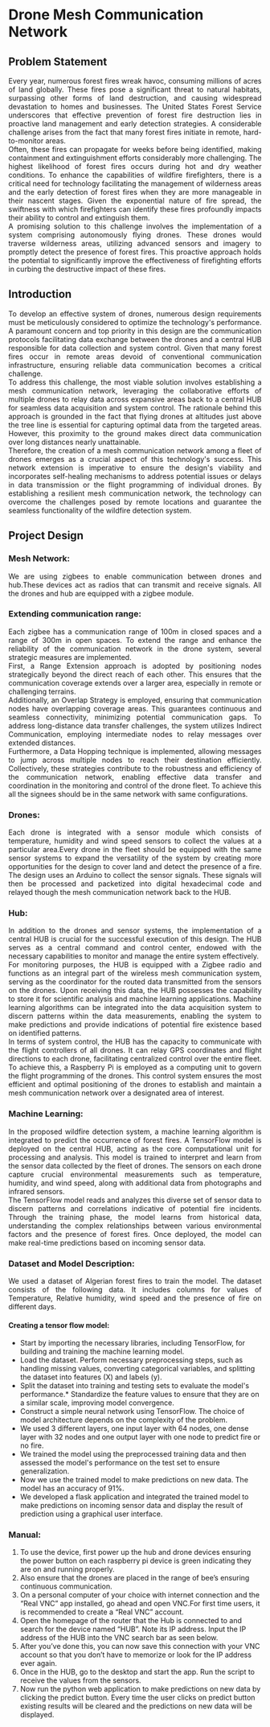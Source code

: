 # Drone Mesh Communication Network

## Problem Statement

<p style='text-align: justify;'>
Every year, numerous forest fires wreak havoc, consuming millions of acres of land globally. These fires pose a significant threat to natural habitats, surpassing other forms of land destruction, and causing widespread devastation to homes and businesses. The United States Forest Service underscores that effective prevention of forest fire destruction lies in proactive land management and early detection strategies.
A considerable challenge arises from the fact that many forest fires initiate in remote, hard-to-monitor areas.<br> Often, these fires can propagate for weeks before being identified, making containment and extinguishment efforts considerably more challenging. The highest likelihood of forest fires occurs during hot and dry weather conditions. To enhance the capabilities of wildfire firefighters, there is a critical need for technology facilitating the management of wilderness areas and the early detection of forest fires when they are more manageable in their nascent stages.
Given the exponential nature of fire spread, the swiftness with which firefighters can identify these fires profoundly impacts their ability to control and extinguish them.<br> A promising solution to this challenge involves the implementation of a system comprising autonomously flying drones. These drones would traverse wilderness areas, utilizing advanced sensors and imagery to promptly detect the presence of forest fires. This proactive approach holds the potential to significantly improve the effectiveness of firefighting efforts in curbing the destructive impact of these fires.
</p>

## Introduction

<p style='text-align: justify;'>
To develop an effective system of drones, numerous design requirements must be meticulously considered to optimize the technology's performance. A paramount concern and top priority in this design are the communication protocols facilitating data exchange between the drones and a central HUB responsible for data collection and system control. Given that many forest fires occur in remote areas devoid of conventional communication infrastructure, ensuring reliable data communication becomes a critical challenge.<br>
To address this challenge, the most viable solution involves establishing a mesh communication network, leveraging the collaborative efforts of multiple drones to relay data across expansive areas back to a central HUB for seamless data acquisition and system control. The rationale behind this approach is grounded in the fact that flying drones at altitudes just above the tree line is essential for capturing optimal data from the targeted areas. However, this proximity to the ground makes direct data communication over long distances nearly unattainable.<br>
Therefore, the creation of a mesh communication network among a fleet of drones emerges as a crucial aspect of this technology's success. This network extension is imperative to ensure the design's viability and incorporates self-healing mechanisms to address potential issues or delays in data transmission or the flight programming of individual drones. By establishing a resilient mesh communication network, the technology can overcome the challenges posed by remote locations and guarantee the seamless functionality of the wildfire detection system.
</p>

## Project Design 

### Mesh Network:

<p style='text-align: justify;'>
We are using zigbees to enable communication between drones and hub.These devices act as radios that can transmit and receive signals. All the drones and hub are equipped with a zigbee module. </p>

### Extending communication range:
<p style='text-align: justify;'>
Each zigbee has a communication range of 100m in closed spaces and a range of 300m in open spaces. To extend the range and enhance the reliability of the communication network in the drone system, several strategic measures are implemented. <br>
First, a Range Extension approach is adopted by positioning nodes strategically beyond the direct reach of each other. This ensures that the communication coverage extends over a larger area, especially in remote or challenging terrains. <br>
Additionally, an Overlap Strategy is employed, ensuring that communication nodes have overlapping coverage areas. This guarantees continuous and seamless connectivity, minimizing potential communication gaps. To address long-distance data transfer challenges, the system utilizes Indirect Communication, employing intermediate nodes to relay messages over extended distances. <br>
Furthermore, a Data Hopping technique is implemented, allowing messages to jump across multiple nodes to reach their destination efficiently. Collectively, these strategies contribute to the robustness and efficiency of the communication network, enabling effective data transfer and coordination in the monitoring and control of the drone fleet. To achieve this all the signees should be in the same network with same configurations.</p>

### Drones:
<p style='text-align: justify;'>
Each drone is integrated with a sensor module which consists of temperature, humidity and wind speed sensors to collect the values at a particular area.Every drone in the fleet should be equipped with the same sensor systems to expand the versatility of the system by creating more opportunities for the design to cover land and detect the presence of a fire. The design uses an Arduino to collect the sensor signals. These signals will then be processed and packetized into digital hexadecimal code and relayed though the mesh communication network back to the HUB. </p>


### Hub:
<p style='text-align: justify;'>
In addition to the drones and sensor systems, the implementation of a central HUB is crucial for the successful execution of this design. The HUB serves as a central command and control center, endowed with the necessary capabilities to monitor and manage the entire system effectively.<br>
For monitoring purposes, the HUB is equipped with a Zigbee radio and functions as an integral part of the wireless mesh communication system, serving as the coordinator for the routed data transmitted from the sensors on the drones. Upon receiving this data, the HUB possesses the capability to store it for scientific analysis and machine learning applications. Machine learning algorithms can be integrated into the data acquisition system to discern patterns within the data measurements, enabling the system to make predictions and provide indications of potential fire existence based on identified patterns.<br>
In terms of system control, the HUB has the capacity to communicate with the flight controllers of all drones. It can relay GPS coordinates and flight directions to each drone, facilitating centralized control over the entire fleet. To achieve this, a Raspberry Pi is employed as a computing unit to govern the flight programming of the drones. This control system ensures the most efficient and optimal positioning of the drones to establish and maintain a mesh communication network over a designated area of interest.</p>

### Machine Learning:
<p style='text-align: justify;'>
In the proposed wildfire detection system, a machine learning algorithm is integrated to predict the occurrence of forest fires. A TensorFlow model is deployed on the central HUB, acting as the core computational unit for processing and analysis. This model is trained to interpret and learn from the sensor data collected by the fleet of drones. The sensors on each drone capture crucial environmental measurements such as temperature, humidity, and wind speed, along with additional data from photographs and infrared sensors.<br>
The TensorFlow model reads and analyzes this diverse set of sensor data to discern patterns and correlations indicative of potential fire incidents. Through the training phase, the model learns from historical data, understanding the complex relationships between various environmental factors and the presence of forest fires. Once deployed, the model can make real-time predictions based on incoming sensor data.</p>

### Dataset and Model Description:
<p style='text-align: justify;'>
We used a dataset of Algerian forest fires to train the model. The dataset consists of the following data. It includes columns for values of Temperature, Relative humidity, wind speed and the presence of fire on different days. </p>

#### Creating  a tensor flow model:

* Start by importing the necessary libraries, including TensorFlow, for building and training the machine learning model. 
* Load the dataset. Perform necessary preprocessing steps, such as handling missing values, converting categorical variables, and splitting the dataset into features (X) and labels (y).
* Split the dataset into training and testing sets to evaluate the model's performance.* Standardize the feature values to ensure that they are on a similar scale, improving model convergence.
* Construct a simple neural network using TensorFlow. The choice of model architecture depends on the complexity of the problem. 
* We used 3 different layers, one input layer with 64 nodes, one dense layer with 32 nodes and one output layer with one node to predict fire or no fire.
* We trained the model using the preprocessed training data and then assessed the model's performance on the test set to ensure generalization. 
* Now we use the trained model to make predictions on new data. The model has an accuracy of 91%.
* We developed a flask application and integrated the trained model to make predictions on incoming sensor data and display the result of prediction using a graphical user interface.

### Manual:

1. To use the device, first power up the hub and drone devices ensuring the power button on each raspberry pi device is green indicating they are on and running properly. 
2. Also ensure that the drones are placed in the range of bee’s ensuring continuous communication.
3. On a personal computer of your choice with internet connection and the “Real VNC” app installed, go ahead and open VNC.For first time users, it is recommended to create a “Real VNC” account. 
4. Open the homepage of the router that the Hub is connected to and search for the device named “HUB”. Note its IP address. Input the IP address of the HUB into the VNC search bar as seen below. 
5. After you’ve done this, you can now save this connection with your VNC account so that you don’t have to memorize or look for the IP address ever again. 
6. Once in the HUB, go to the desktop and start the app. Run the script to receive the values from the sensors. 
7. Now run the python web application to make predictions on new data by clicking the predict button. Every time the user clicks on predict button existing results will be cleared and the predictions on new data will be displayed.
